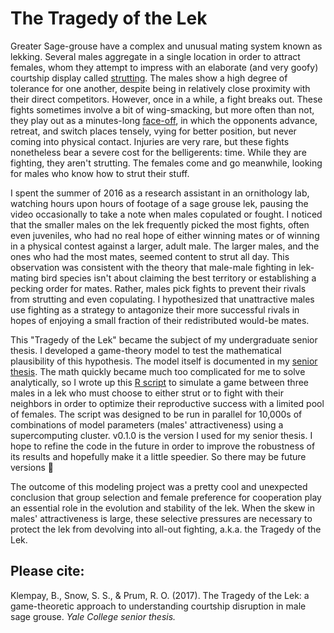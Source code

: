# The Tragedy of the Lek

Greater Sage-grouse have a complex and unusual mating system known as lekking. Several males aggregate in a single location in order to attract females, whom they attempt to impress with an elaborate (and very goofy) courtship display called [strutting](https://www.youtube.com/watch?v=m0M8pZnNlnI). The males show a high degree of tolerance for one another, despite being in relatively close proximity with their direct competitors. However, once in a while, a fight breaks out. These fights sometimes involve a bit of wing-smacking, but more often than not, they play out as a minutes-long [face-off](https://www.youtube.com/watch?v=5rJgfm_eLS0), in which the opponents advance, retreat, and switch places tensely, vying for better position, but never coming into physical contact. Injuries are very rare, but these fights nonetheless bear a severe cost for the belligerents: time. While they are fighting, they aren't strutting. The females come and go meanwhile, looking for males who know how to strut their stuff.

I spent the summer of 2016 as a research assistant in an ornithology lab, watching hours upon hours of footage of a sage grouse lek, pausing the video occasionally to take a note when males copulated or fought. I noticed that the smaller males on the lek frequently picked the most fights, often even juveniles, who had no real hope of either winning mates or of winning in a physical contest against a larger, adult male. The larger males, and the ones who had the most mates, seemed content to strut all day. This observation was consistent with the theory that male-male fighting in lek-mating bird species isn't about claiming the best territory or establishing a pecking order for mates. Rather, males pick fights to prevent their rivals from strutting and even copulating. I hypothesized that unattractive males use fighting as a strategy to antagonize their more successful rivals in hopes of enjoying a small fraction of their redistributed would-be mates.

This "Tragedy of the Lek" became the subject of my undergraduate senior thesis. I developed a game-theory model to test the mathematical plausibility of this hypothesis. The model itself is documented in my [senior thesis](/Tragedy-of-the-Lek.pdf). The math quickly became much too complicated for me to solve analytically, so I wrote up this [R script](/three-players_v0.1.0.R) to simulate a game between three males in a lek who must choose to either strut or to fight with their neighbors in order to optimize their reproductive success with a limited pool of females. The script was designed to be run in parallel for 10,000s of combinations of model parameters (males' attractiveness) using a supercomputing cluster. v0.1.0 is the version I used for my senior thesis. I hope to refine the code in the future in order to improve the robustness of its results and hopefully make it a little speedier. So there may be future versions :crossed_fingers:

The outcome of this modeling project was a pretty cool and unexpected conclusion that group selection and female preference for cooperation play an essential role in the evolution and stability of the lek. When the skew in males' attractiveness is large, these selective pressures are necessary to protect the lek from devolving into all-out fighting, a.k.a. the Tragedy of the Lek.

## Please cite:
Klempay, B., Snow, S. S., & Prum, R. O. (2017). The Tragedy of the Lek: a game-theoretic approach to understanding
courtship disruption in male sage grouse. _Yale College senior thesis._
